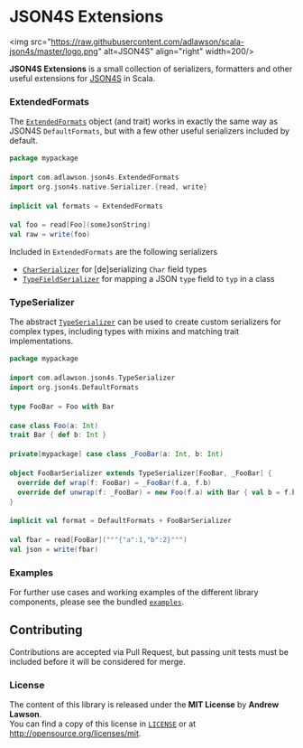 # JSON4S Extensions

<img src="https://raw.githubusercontent.com/adlawson/scala-json4s/master/logo.png" alt=JSON4S" align="right" width=200/>

**JSON4S Extensions** is a small collection of serializers, formatters and other
useful extensions for [JSON4S][json4s] in Scala.

### ExtendedFormats
The [`ExtendedFormats`][format] object (and trait) works in exactly the same way
as JSON4S `DefaultFormats`, but with a few other useful serializers included by
default.
```scala
package mypackage

import com.adlawson.json4s.ExtendedFormats
import org.json4s.native.Serializer.{read, write}

implicit val formats = ExtendedFormats

val foo = read[Foo](someJsonString)
val raw = write(foo)
```

Included in `ExtendedFormats` are the following serializers
 - [`CharSerializer`][char] for [de]serializing `Char` field types
 - [`TypeFieldSerializer`][typefield] for mapping a JSON `type` field to `typ` in a class

### TypeSerializer
The abstract [`TypeSerializer`][type] can be used to create custom serializers
for complex types, including types with mixins and matching trait
implementations.
```scala
package mypackage

import com.adlawson.json4s.TypeSerializer
import org.json4s.DefaultFormats

type FooBar = Foo with Bar

case class Foo(a: Int)
trait Bar { def b: Int }

private[mypackage] case class _FooBar(a: Int, b: Int)

object FooBarSerializer extends TypeSerializer[FooBar, _FooBar] {
  override def wrap(f: FooBar) = _FooBar(f.a, f.b)
  override def unwrap(f: _FooBar) = new Foo(f.a) with Bar { val b = f.b }
}

implicit val format = DefaultFormats + FooBarSerializer

val fbar = read[FooBar]("""{"a":1,"b":2}""")
val json = write(fbar)
```

### Examples
For further use cases and working examples of the different library components,
please see the bundled [`examples`][examples].

## Contributing
Contributions are accepted via Pull Request, but passing unit tests must be
included before it will be considered for merge.

### License
The content of this library is released under the **MIT License** by
**Andrew Lawson**.<br/> You can find a copy of this license in
[`LICENSE`](LICENSE) or at http://opensource.org/licenses/mit.

[examples]: examples/src/main/scala
[json4s]: http://json4s.org
[char]: src/main/scala/CharSerializer.scala
[format]: src/main/scala/ExtendedFormats.scala
[type]: src/main/scala/TypeSerializer.scala
[typefield]: src/main/scala/TypeFieldSerializer.scala
